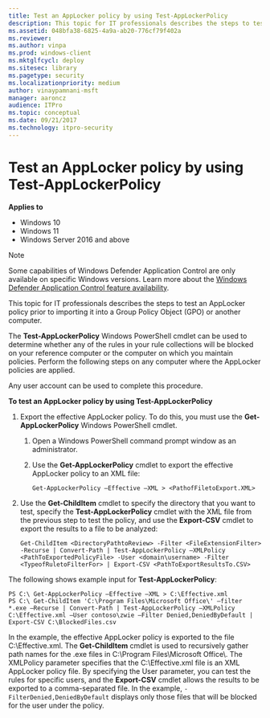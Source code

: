 ```yaml
---
title: Test an AppLocker policy by using Test-AppLockerPolicy 
description: This topic for IT professionals describes the steps to test an AppLocker policy prior to importing it into a Group Policy Object (GPO) or another computer.
ms.assetid: 048bfa38-6825-4a9a-ab20-776cf79f402a
ms.reviewer: 
ms.author: vinpa
ms.prod: windows-client
ms.mktglfcycl: deploy
ms.sitesec: library
ms.pagetype: security
ms.localizationpriority: medium
author: vinaypamnani-msft
manager: aaroncz
audience: ITPro
ms.topic: conceptual
ms.date: 09/21/2017
ms.technology: itpro-security
---
```


# Test an AppLocker policy by using Test-AppLockerPolicy

**Applies to**

- Windows 10
- Windows 11
- Windows Server 2016 and above

>[!NOTE]
>Some capabilities of Windows Defender Application Control are only available on specific Windows versions. Learn more about the [Windows Defender Application Control feature availability](/windows/security/threat-protection/windows-defender-application-control/feature-availability).

This topic for IT professionals describes the steps to test an AppLocker policy prior to importing it into a Group Policy Object (GPO) or another computer.

The **Test-AppLockerPolicy** Windows PowerShell cmdlet can be used to determine whether any of the rules in your rule collections will be blocked on your reference computer or the computer on which you maintain policies. Perform the following steps on any computer where the AppLocker policies are applied.

Any user account can be used to complete this procedure.

**To test an AppLocker policy by using Test-AppLockerPolicy**

1.  Export the effective AppLocker policy. To do this, you must use the **Get-AppLockerPolicy** Windows PowerShell cmdlet.

    1.  Open a Windows PowerShell command prompt window as an administrator.
    2.  Use the **Get-AppLockerPolicy** cmdlet to export the effective AppLocker policy to an XML file:

        `Get-AppLockerPolicy –Effective –XML > <PathofFiletoExport.XML>`

2.  Use the **Get-ChildItem** cmdlet to specify the directory that you want to test, specify the **Test-AppLockerPolicy** cmdlet with the XML file from the previous step to test the policy, and use the **Export-CSV** cmdlet to export the results to a file to be analyzed:

    `Get-ChildItem <DirectoryPathtoReview> -Filter <FileExtensionFilter> -Recurse | Convert-Path | Test-AppLockerPolicy –XMLPolicy <PathToExportedPolicyFile> -User <domain\username> -Filter <TypeofRuletoFilterFor> | Export-CSV <PathToExportResultsTo.CSV>`

The following shows example input for **Test-AppLockerPolicy**:

```syntax
PS C:\ Get-AppLockerPolicy –Effective –XML > C:\Effective.xml
PS C:\ Get-ChildItem 'C:\Program Files\Microsoft Office\' –filter *.exe –Recurse | Convert-Path | Test-AppLockerPolicy –XMLPolicy C:\Effective.xml –User contoso\zwie –Filter Denied,DeniedByDefault | Export-CSV C:\BlockedFiles.csv
```

In the example, the effective AppLocker policy is exported to the file C:\\Effective.xml. The **Get-ChildItem** cmdlet is used to recursively gather path names for the .exe files in C:\\Program Files\\Microsoft Office\\. The XMLPolicy parameter specifies that the C:\\Effective.xml file is an XML AppLocker policy file. By specifying the User parameter, you can test the rules for specific users, and the **Export-CSV** cmdlet allows the results to be exported to a comma-separated file. In the example, `-FilterDenied,DeniedByDefault` displays only those files that will be blocked for the user under the policy.
